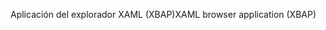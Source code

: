 <span data-ttu-id="c3f09-101">Aplicación del explorador XAML (XBAP)</span><span class="sxs-lookup"><span data-stu-id="c3f09-101">XAML browser application (XBAP)</span></span>